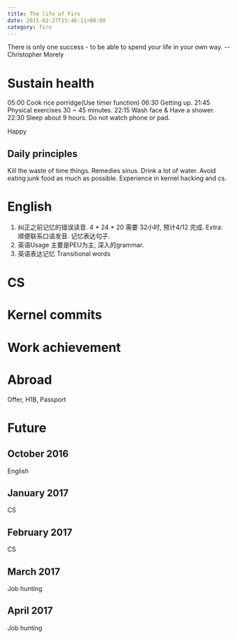 ```yaml
---
title: The life of Firo
date: 2015-02-27T15:46:11+08:00 
category: firo
---
```

There is only one success - to be able to spend your life in your own way. --Christopher Morely

# Sustain health
05:00 Cook rice porridge(Use timer function)
06:30 Getting up.
21:45 Physical exercises 30 ~ 45 minutes.
22:15 Wash face & Have a shower.
22:30 Sleep about 9 hours. Do not watch phone or pad.

Happy
## Daily principles
Kill the waste of time things.
Remedies sinus.
Drink a lot of water.
Avoid eating junk food as much as possible.
Experience in kernel hacking and cs.



# English
1. 纠正之前记忆的错误读音.
4 * 24 * 20 需要 32小时, 预计4/12 完成.
Extra:
顺便联系口语发音.
记忆表达句子.
2. 英语Usage
主要是PEU为主, 深入的grammar.
3. 英语表达记忆
Transitional words


# CS
# Kernel commits
# Work achievement
# Abroad
Offer, H1B, Passport

# Future
## October 2016
English

## January 2017
CS

## February 2017
CS

## March 2017
Job hunting

## April 2017
Job hunting
